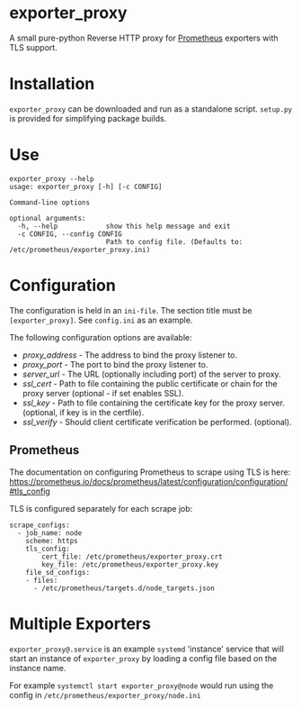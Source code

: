 # exporter_proxy

A small pure-python Reverse HTTP proxy for [Prometheus](https://prometheus.io) exporters with TLS support.

# Installation

`exporter_proxy` can be downloaded and run as a standalone script. `setup.py` is provided for simplifying package builds.

# Use

```
exporter_proxy --help
usage: exporter_proxy [-h] [-c CONFIG]

Command-line options

optional arguments:
  -h, --help            show this help message and exit
  -c CONFIG, --config CONFIG
                        Path to config file. (Defaults to: /etc/prometheus/exporter_proxy.ini)
```

# Configuration

The configuration is held in an `ini-file`. The section title must be `[exporter_proxy]`. See `config.ini` as an example.

The following configuration options are available:

* _proxy_address_ - The address to bind the proxy listener to.
* _proxy_port_ - The port to bind the proxy listener to.
* _server_url_ - The URL (optionally including port) of the server to proxy.
* _ssl_cert_ - Path to file containing the public certificate or chain for the proxy server (optional - if set enables SSL).
* _ssl_key_ - Path to file containing the certificate key for the proxy server. (optional, if key is in the certfile).
* _ssl_verify_ - Should client certificate verification be performed. (optional).

## Prometheus

The documentation on configuring Prometheus to scrape using TLS is here: https://prometheus.io/docs/prometheus/latest/configuration/configuration/#tls_config

TLS is configured separately for each scrape job:

```
scrape_configs:
  - job_name: node
    scheme: https
    tls_config:
        cert_file: /etc/prometheus/exporter_proxy.crt
        key_file: /etc/prometheus/exporter_proxy.key
    file_sd_configs:
    - files:
      - /etc/prometheus/targets.d/node_targets.json
```

# Multiple Exporters

`exporter_proxy@.service` is an example `systemd` 'instance' service that will start an instance of `exporter_proxy` by loading a config file based on the instance name.

For example `systemctl start exporter_proxy@node` would run using the config in `/etc/prometheus/exporter_proxy/node.ini`
